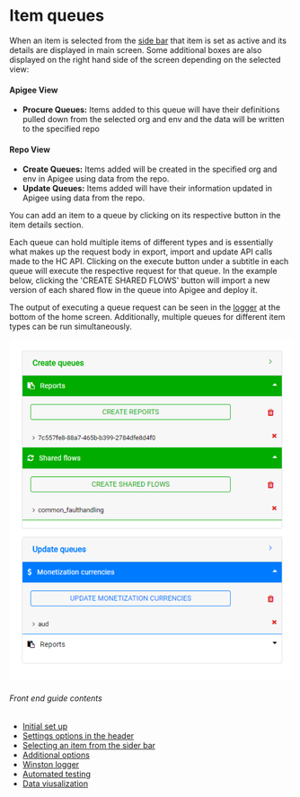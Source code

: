 # Item queues
When an item is selected from the [side bar](./item.md) that item is set as active and its details are displayed in main screen. Some additional boxes are also displayed on the right hand side of the screen depending on the selected view:

#### Apigee View
- **Procure Queues:** Items added to this queue will have their definitions pulled down from the selected org and env and the data will be written to the specified repo

#### Repo View
- **Create Queues:** Items added will be created in the specified org and env in Apigee using data from the repo.
- **Update Queues:** Items added will have their information updated in Apigee using data from the repo.


You can add an item to a queue by clicking on its respective button in the item details section.

Each queue can hold multiple items of different types and is essentially what makes up the request body in export, import and update API calls made to the HC API. Clicking on the execute button under a subtitle in each queue will execute the respective request for that queue. In the example below, clicking the 'CREATE SHARED FLOWS' button will import a new version of each shared flow in the queue into Apigee and deploy it. 


The output of executing a queue request can be seen in the [logger](./logger.md) at the bottom of the home screen. Additionally, multiple queues for different item types can be run simultaneously.

<img src="images/queues.PNG" alt="Create and update queues"/>



###### Front end guide contents
- [Initial set up](./setup.md)
- [Settings options in the header](./header_options.md)
- [Selecting an item from the sider bar](./item.md)
- [Additional options](./additional_options.md)
- [Winston logger](./logger.md)
- [Automated testing](./testing.md)
- [Data viusalization](./visuals.md)